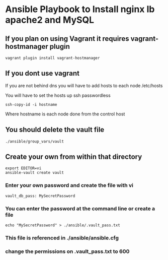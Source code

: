 # Ansible Playbook to Install nginx lb apache2 and MySQL

## If you plan on using Vagrant it requires vagrant-hostmanager plugin

```
vagrant plugin install vagrant-hostmanager
```
## If you dont use vagrant

If you are not behind dns you will have to add hosts to each node /etc/hosts

You will have to set the hosts up ssh passwordless

```
ssh-copy-id -i hostname 
```
Where hostname is each node done from the control host

## You should delete the vault file

```
./ansible/group_vars/vault
```
## Create your own from within that directory

```
export EDITOR=vi
ansible-vault create vault
```
### Enter your own password and create the file with vi

```
vault_db_pass: MySecretPassword
```
###  You can enter the password at the command line or create a file

```
echo "MySecretPassword" > ./ansible/.vault_pass.txt
```
### This file is referenced in ./ansible/ansible.cfg

### change the permissions on .vault_pass.txt to 600

